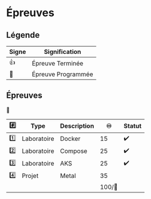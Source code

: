 # Épreuves

## Légende

| Signe              | Signification                 |
|--------------------|-------------------------------|
| :+1:               | Épreuve Terminée              |
| :calendar:         | Épreuve Programmée            |


## Épreuves

:tada:

|:hash:   | Type        | Description                                         |:infinity:| Statut           |
|---------|-------------|-----------------------------------------------------|---------|------------------|
| :one:   | Laboratoire | Docker                                              | 15      |:heavy_check_mark:|
| :two:   | Laboratoire | Compose                                             | 25      |:heavy_check_mark:|
| :three: | Laboratoire | AKS                                                 | 25      |:heavy_check_mark:|
| :four:  | Projet      | Metal                                               | 35      || 
|         |             |                                                     |100/:100:|                 |

